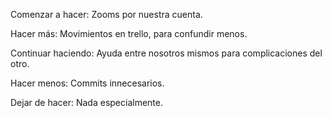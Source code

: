 Comenzar a hacer: Zooms por nuestra cuenta. 

Hacer más: Movimientos en trello, para confundir menos.

Continuar haciendo: Ayuda entre nosotros mismos para complicaciones del otro.

Hacer menos: Commits innecesarios.

Dejar de hacer:  Nada especialmente. 